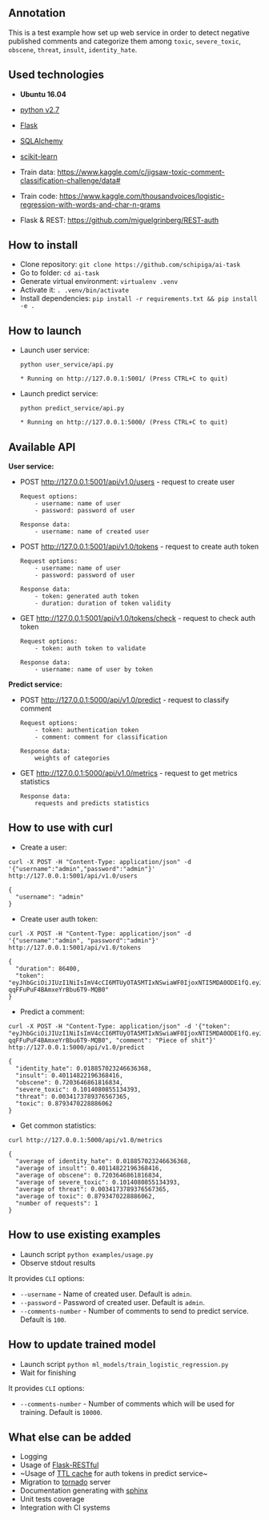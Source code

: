 ## Annotation

This is a test example how set up web service in order to detect negative published comments and categorize them among `toxic`, `severe_toxic`, `obscene`, `threat`, `insult`, `identity_hate`.

## Used technologies

- **Ubuntu 16.04**
- [python v2.7](https://www.python.org/)
- [Flask](http://flask.pocoo.org/)
- [SQLAlchemy](http://flask-sqlalchemy.pocoo.org/)
- [scikit-learn](http://scikit-learn.org/stable/index.html)

- Train data: https://www.kaggle.com/c/jigsaw-toxic-comment-classification-challenge/data#
- Train code: https://www.kaggle.com/thousandvoices/logistic-regression-with-words-and-char-n-grams
- Flask & REST: https://github.com/miguelgrinberg/REST-auth

## How to install

- Clone repository: `git clone https://github.com/schipiga/ai-task`
- Go to folder: `cd ai-task`
- Generate virtual environment: `virtualenv .venv`
- Activate it: `. .venv/bin/activate`
- Install dependencies: `pip install -r requirements.txt && pip install -e .`

## How to launch

- Launch user service:

    ```
    python user_service/api.py

    * Running on http://127.0.0.1:5001/ (Press CTRL+C to quit)
    ```

- Launch predict service:

    ```
    python predict_service/api.py

    * Running on http://127.0.0.1:5000/ (Press CTRL+C to quit)
    ```

## Available API

**User service:**

- POST http://127.0.0.1:5001/api/v1.0/users - request to create user

    ```
    Request options:
        - username: name of user
        - password: password of user

    Response data:
        - username: name of created user
    ```

- POST http://127.0.0.1:5001/api/v1.0/tokens - request to create auth token

    ```
    Request options:
        - username: name of user
        - password: password of user

    Response data:
        - token: generated auth token
        - duration: duration of token validity
    ```

- GET http://127.0.0.1:5001/api/v1.0/tokens/check - request to check auth token

    ```
    Request options:
        - token: auth token to validate

    Response data:
        - username: name of user by token
    ```

**Predict service:**

- POST http://127.0.0.1:5000/api/v1.0/predict - request to classify comment

    ```
    Request options:
        - token: authentication token
        - comment: comment for classification

    Response data:
        weights of categories
    ```

- GET http://127.0.0.1:5000/api/v1.0/metrics - request to get metrics statistics

    ```
    Response data:
        requests and predicts statistics
    ```

## How to use with curl

- Create a user:

```
curl -X POST -H "Content-Type: application/json" -d '{"username":"admin","password":"admin"}' http://127.0.0.1:5001/api/v1.0/users

{
  "username": "admin"
}
```

- Create user auth token:

```
curl -X POST -H "Content-Type: application/json" -d '{"username":"admin", "password":"admin"}' http://127.0.0.1:5001/api/v1.0/tokens

{
  "duration": 86400,
  "token": "eyJhbGciOiJIUzI1NiIsImV4cCI6MTUyOTA5MTIxNSwiaWF0IjoxNTI5MDA0ODE1fQ.eyJpZCI6MX0.dxgKhSJUqAvu5ri-qqFFuPuF4BAmxeYrBbu6T9-MQB0"
}
```

- Predict a comment:

```
curl -X POST -H "Content-Type: application/json" -d '{"token": "eyJhbGciOiJIUzI1NiIsImV4cCI6MTUyOTA5MTIxNSwiaWF0IjoxNTI5MDA0ODE1fQ.eyJpZCI6MX0.dxgKhSJUqAvu5ri-qqFFuPuF4BAmxeYrBbu6T9-MQB0", "comment": "Piece of shit"}' http://127.0.0.1:5000/api/v1.0/predict

{
  "identity_hate": 0.018857023246636368,
  "insult": 0.40114822196368416,
  "obscene": 0.7203646861816834,
  "severe_toxic": 0.1014080855134393,
  "threat": 0.0034173789376567365,
  "toxic": 0.8793470228886062
}
```

- Get common statistics:

```
curl http://127.0.0.1:5000/api/v1.0/metrics

{
  "average of identity_hate": 0.018857023246636368,
  "average of insult": 0.40114822196368416,
  "average of obscene": 0.7203646861816834,
  "average of severe_toxic": 0.1014080855134393,
  "average of threat": 0.0034173789376567365,
  "average of toxic": 0.8793470228886062,
  "number of requests": 1
}
```

## How to use existing examples

- Launch script `python examples/usage.py`
- Observe stdout results

It provides `CLI` options:
- `--username` - Name of created user. Default is `admin`.
- `--password` - Password of created user. Default is `admin`.
- `--comments-number` - Number of comments to send to predict service. Default is `100`.

## How to update trained model

- Launch script `python ml_models/train_logistic_regression.py`
- Wait for finishing

It provides `CLI` options:
- `--comments-number` - Number of comments which will be used for training. Default is `10000`. 

## What else can be added

- Logging
- Usage of [Flask-RESTful](https://flask-restful.readthedocs.io/en/latest/)
- ~Usage of [TTL cache](http://cachetools.readthedocs.io/en/latest/) for auth tokens in predict service~
- Migration to [tornado](http://www.tornadoweb.org/en/stable/) server
- Documentation generating with [sphinx](http://www.sphinx-doc.org/en/master/)
- Unit tests coverage
- Integration with CI systems
